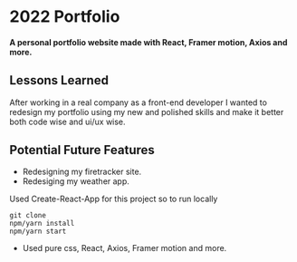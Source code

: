 # 2022 Portfolio

#### A personal portfolio website made with React, Framer motion, Axios and more.

## Lessons Learned

After working in a real company as a front-end developer I wanted to redesign my
portfolio using my new and polished skills and make it better both code wise and ui/ux wise.

## Potential Future Features

- Redesigning my firetracker site.
- Redesiging my weather app.

Used Create-React-App for this project so to run locally

```
git clone
npm/yarn install
npm/yarn start
```

- Used pure css, React, Axios, Framer motion and more.
